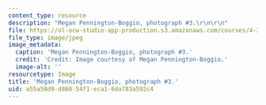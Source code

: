 ```yaml
---
content_type: resource
description: "Megan Pennington-Boggio, photograph #3.\r\n\r\n"
file: https://ol-ocw-studio-app-production.s3.amazonaws.com/courses/4-341-introduction-to-photography-and-related-media-fall-2007/a55a50d9d86054f1eca16da783a592c4_boggio3.jpg
file_type: image/jpeg
image_metadata:
  caption: 'Megan Pennington-Boggio, photograph #3.'
  credit: 'Credit: Image courtesy of Megan Pennington-Boggio.'
  image-alt: ''
resourcetype: Image
title: 'Megan Pennington-Boggio, photograph #3.'
uid: a55a50d9-d860-54f1-eca1-6da783a592c4
---
```

